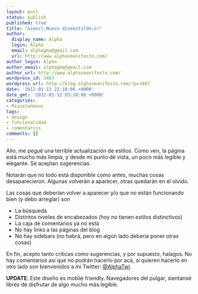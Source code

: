 ```yaml
---
layout: post
status: publish
published: true
title: "&iexcl;Nuevo dise&ntilde;o!"
author:
  display_name: Alpha
  login: Alpha
  email: alphagma@gmail.com
  url: http://www.alphasmanifesto.com/
author_login: Alpha
author_email: alphagma@gmail.com
author_url: http://www.alphasmanifesto.com/
wordpress_id: 3467
wordpress_url: http://blog.alphasmanifesto.com/?p=3467
date: '2012-01-11 22:18:06 +0000'
date_gmt: '2012-01-12 03:18:06 +0000'
categories:
- Miscelaneous
tags:
- design
- funcionalidad
- comentarios
comments: []
---
```

<p>Allo, me pegu&eacute; una terrible actualizaci&oacute;n de estilos. Como ven, la p&aacute;gina est&aacute; mucho m&aacute;s limpia, y desde mi punto de vista, un poco m&aacute;s legible y elegante. Se aceptan sugerencias.</p>
<p>Notar&aacute;n que no todo est&aacute; disponible como antes, muchas cosas desaparecieron. Algunas volver&aacute;n a aparecer, otras quedar&aacute;n en el olvido.</p>
<p>Las cosas que deber&iacute;an volver a aparecer y/o que no est&aacute;n funcionando bien (y debo arreglar) son</p>
<ul>
<li>La b&uacute;squeda</li>
<li>Distintos niveles de encabezados (hoy no tienen estilos distinctivos)</li>
<li>La caja de comentarios ya no est&aacute;</li>
<li>No hay links a las p&aacute;ginas del blog</li>
<li>No hay sidebars (no habr&aacute;, pero en alg&uacute;n lado deber&iacute;a poner otras cosas)</li>
</ul>
<p>En fin, acepto tanto cr&iacute;ticas como sugerencias, y por supuesto, halagos. No hay comentarios as&iacute; que no podr&aacute;n hacerlo por ac&aacute;, si quieren hacerlo en otro lado son bienvenidos a mi Twitter: <a href="https://twitter.com/#!/AlphaTwi">@AlphaTwi</a>.</p>
<p><strong>UPDATE</strong>: Este dise&ntilde;o es mobile friendly. Navegadores del pulgar, sientans&eacute; libres de disfrutar de algo mucho m&aacute;s legible.</p>
